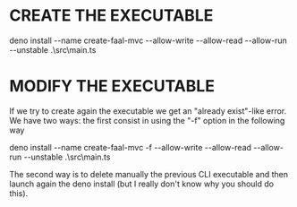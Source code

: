 # CREATE THE EXECUTABLE
deno install --name create-faal-mvc --allow-write --allow-read --allow-run --unstable .\src\main.ts

# MODIFY THE EXECUTABLE
If we try to create again the executable we get an "already exist"-like error. 
We have two ways: the first consist in using the "-f" option in the following way

deno install --name create-faal-mvc -f --allow-write --allow-read --allow-run --unstable .\src\main.ts

The second way is to delete manually the previous CLI executable and then launch again the deno install (but I really don't know why you should do this).
